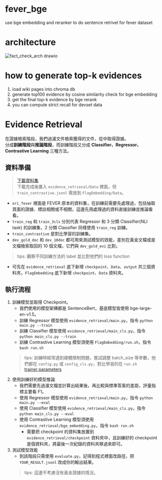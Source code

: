 # fever_bge
use bge embedding and reranker to do sentence retrivel for fever dataset

# architecture
![fact_check_arch drawio](https://github.com/fdsf53451001/fever_bge/assets/35889113/d5546547-d914-42ff-8921-13e596572569)

# how to generate top-k evidences
1. load wiki pages into chroma db
2. generate top100 evidence by cosine similarity check for bge embedding
3. get the final top-k evidence by bge rerank
4. you can compute strict recall for devset data

# Evidence Retrieval
在證據檢索階段，我們過濾文件檢索獲得的文件，從中取得證據。  
分成**訓練階段**與**推論階段**，而訓練階段又分成 **Classifier、Regressor、Contrastive Learning** 三種方法。  

## 資料準備
> [下載資料集](https://drive.google.com/drive/folders/16VHsCMZGbC19Swv94V4qcE3h4t-NC4R0?usp=sharing)  
下載完成後置入 `evidence_retrieval/Data` 裡面，但 `train_contrastive.jsonl` 需放到 `FlagEmbedding/Data`。  
- `ori_fever` 裡面是 FEVER 原本的資料集，在訓練前需要先處理過，包括抽取頁面的證據、標註相關或不相關，這邊先用處理過的資料直接訓練並推論看看。  
- `train_reg` 和 `train_3cls` 分別代表 Regressor 和 3 分類 Classifier(NLI task) 的訓練集，2 分類 Classifier 同樣使用 `train_reg` 訓練。  
- `train_contrastive` 是對比學習的訓練集。  
- `dev_gold_doc` 和 `dev_10doc` 都可用來測試模型的效能，差別在黃金文檔或是文檔檢索取回的 10 個文檔，它們與 `dev_gold_evi` 比對。  
> tips: 觀察不同訓練方法的 label 並比對他們的 loss function  
- 可先在 `evidence_retrieval` 底下新增 `checkpoint`、`Data`、`output` 共三個資料夾，`FlagEmbedding` 底下新增 `checkpoint`、`Data` 資料夾。

## 執行流程
1. 訓練模型並取得 Checkpoint。  
    - 我們使用的模型架構都是 SentenceBert，基底模型皆使用 bge-large-en-v1.5。  
    - 訓練 Regressor 模型使用 `evidence_retrieval/main.py`，指令 `python main.py --train`  
    - 訓練 Classifier 模型使用 `evidence_retrieval/main_cls.py`，指令 `python main_cls.py --train`  
    - 訓練 Contrastive Learning 模型須使用 `FlagEmbedding/run.sh`，指令 `bash run.sh`  
    > tips: 訓練時經常遇到硬體限制問題，嘗試調整 batch_size 等參數，他們都在 `config.py` 或 `config_cls.py`，對比學習的在 `run.sh`  
    > [trainer parameters](https://huggingface.co/docs/transformers/main_classes/trainer)  
2. 使用訓練好的模型推論  
    - 我們需要先過濾文檔並計算出結果後，再比較與標準答案的差距，評量指標主要看 F1。  
    - 使用 Regressor 模型使用 `evidence_retrieval/main.py`，指令 `python main.py --eval`  
    - 使用 Classifier 模型使用 `evidence_retrieval/main_cls.py`，指令 `python main_cls.py --eval`  
    - 使用 Contrastive Learning 模型須使用 `evidence_retrieval/bge_embedding.py`，指令 `bash run.sh`  
        - 需要把 checkpoint 的資料集放置到 `evidence_retrieval/checkpoint` 資料夾中，且訓練好的 checkpoint 是個資料夾，將最後一次紀錄的資料夾移過來即可。  
3. 測試模型效能  
    - 到該階段只需使用 `evaluate.py`，記得到程式裡面改路徑，把 `YOUR_RESULT.jsonl` 改成你的輸出結果。  
    > tips: 這邊不考慮沒有黃金證據的情況。  